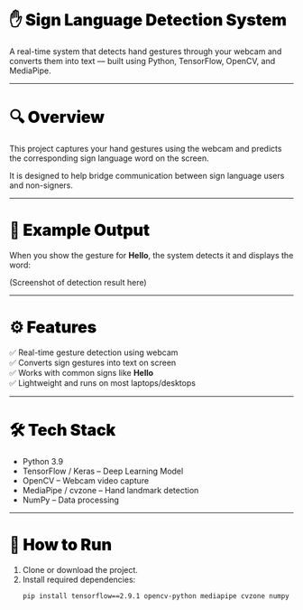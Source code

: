 <h1 style="font-weight:900; color:black;">✋ Sign Language Detection System</h1>

A real-time system that detects hand gestures through your webcam and converts them into text — built using Python, TensorFlow, OpenCV, and MediaPipe.

---

<h1 style="font-weight:900; color:black;">🔍 Overview</h1>

This project captures your hand gestures using the webcam and predicts the corresponding sign language word on the screen.

It is designed to help bridge communication between sign language users and non-signers.

---

<h1 style="font-weight:900; color:black;">📸 Example Output</h1>

When you show the gesture for **Hello**, the system detects it and displays the word:

(Screenshot of detection result here)

---

<h1 style="font-weight:900; color:black;">⚙️ Features</h1>

✅ Real-time gesture detection using webcam  
✅ Converts sign gestures into text on screen  
✅ Works with common signs like **Hello**  
✅ Lightweight and runs on most laptops/desktops  

---

<h1 style="font-weight:900; color:black;">🛠️ Tech Stack</h1>

- Python 3.9  
- TensorFlow / Keras – Deep Learning Model  
- OpenCV – Webcam video capture  
- MediaPipe / cvzone – Hand landmark detection  
- NumPy – Data processing  

---

<h1 style="font-weight:900; color:black;">🚀 How to Run</h1>

1. Clone or download the project.  
2. Install required dependencies:  
   ```bash
   pip install tensorflow==2.9.1 opencv-python mediapipe cvzone numpy keras pyttsx3
